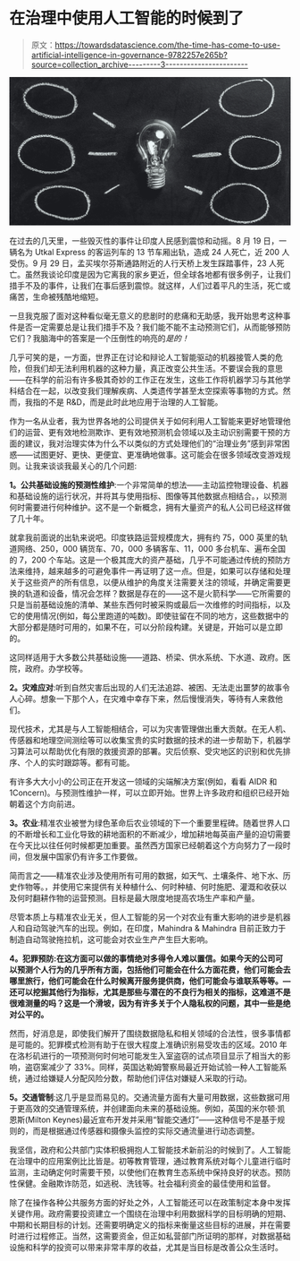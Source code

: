 # 在治理中使用人工智能的时候到了

> 原文：<https://towardsdatascience.com/the-time-has-come-to-use-artificial-intelligence-in-governance-9782257e265b?source=collection_archive---------3----------------------->

![](img/eb2e867a4901d1f45eba06694504be8f.png)

在过去的几天里，一些毁灭性的事件让印度人民感到震惊和动摇。8 月 19 日，一辆名为 Utkal Express 的客运列车的 13 节车厢出轨，造成 24 人死亡，近 200 人受伤。9 月 29 日，孟买埃尔芬斯通路附近的人行天桥上发生踩踏事件，23 人死亡。虽然我谈论印度是因为它离我的家乡更近，但全球各地都有很多例子，让我们措手不及的事件，让我们在事后感到震惊。就这样，人们过着平凡的生活，死亡或痛苦，生命被残酷地缩短。

一旦我克服了面对这种看似毫无意义的悲剧时的悲痛和无助感，我开始思考这种事件是否一定需要总是让我们措手不及？我们能不能不主动预测它们，从而能够预防它们？我脑海中的答案是一个压倒性的响亮的*是的！*

几乎可笑的是，一方面，世界正在讨论和辩论人工智能驱动的机器接管人类的危险，但我们却无法利用机器的这种力量，真正改变公共生活。不要误会我的意思——在科学的前沿有许多极其奇妙的工作正在发生，这些工作将机器学习与其他学科结合在一起，以改变我们理解疾病、人类遗传学甚至太空探索等事物的方式。然而，我指的不是 R&D，而是此时此地应用于治理的人工智能。

作为一名从业者，我为世界各地的公司提供关于如何利用人工智能来更好地管理他们的运营、更有效地检测欺诈、更有效地预测机会领域以及主动识别需要干预的方面的建议，我对治理实体为什么不以类似的方式处理他们的“治理业务”感到非常困惑——试图更好、更快、更便宜、更准确地做事。这可能会在很多领域改变游戏规则。让我来谈谈我最关心的几个问题:

**1。公共基础设施的预测性维护**:一个非常简单的想法——主动监控物理设备、机器和基础设施的运行状况，并将其与使用指标、图像等其他数据点相结合。，以预测何时需要进行何种维护。这不是一个新概念，拥有大量资产的私人公司已经这样做了几十年。

就拿我前面说的出轨来说吧。印度铁路运营规模庞大，拥有约 75，000 英里的轨道网络、250，000 辆货车、70，000 多辆客车、11，000 多台机车、遍布全国的 7，200 个车站。这是一个极其庞大的资产基础，几乎不可能通过传统的预防方法来维持，越来越多的可避免事件一再证明了这一点。但是，如果可以存储和处理关于这些资产的所有信息，以便从维护的角度关注需要关注的领域，并确定需要更换的轨道和设备，情况会怎样？数据是存在的——这不是火箭科学——它所需要的只是当前基础设施的清单、某些东西何时被采购或最后一次维修的时间指标，以及它的使用情况(例如，每公里跑道的吨数)。即使驻留在不同的地方，这些数据中的大部分都是随时可用的，如果不在，可以分阶段构建。关键是，开始可以是立即的。

这同样适用于大多数公共基础设施——道路、桥梁、供水系统、下水道、政府。医院，政府。办学校等。

**2。灾难应对**:听到自然灾害后出现的人们无法追踪、被困、无法走出噩梦的故事令人心碎。想象一下那个人，在灾难中幸存下来，然后慢慢消失，等待有人来救他们。

现代技术，尤其是与人工智能相结合，可以为灾害管理做出重大贡献。在无人机、传感器和地理空间测绘等可以收集宝贵的实时数据的技术的进一步帮助下，机器学习算法可以帮助优化有限的救援资源的部署。灾后侦察、受灾地区的识别和优先排序、个人的实时跟踪等。都有可能。

有许多大大小小的公司正在开发这一领域的尖端解决方案(例如，看看 AIDR 和 1Concern)。与预测性维护一样，可以立即开始。世界上许多政府和组织已经开始朝着这个方向前进。

**3。农业**:精准农业被誉为绿色革命后农业领域的下一个重要里程碑。随着世界人口的不断增长和工业化导致的耕地面积的不断减少，增加耕地每英亩产量的迫切需要在今天比以往任何时候都更加重要。虽然西方国家已经朝着这个方向努力了一段时间，但发展中国家仍有许多工作要做。

简而言之——精准农业涉及使用所有可用的数据，如天气、土壤条件、地下水、历史作物等。，并使用它来提供有关种植什么、何时种植、何时施肥、灌溉和收获以及何时翻耕作物的运营预测。目标是最大限度地提高农场生产率和产量。

尽管本质上与精准农业无关，但人工智能的另一个对农业有重大影响的进步是机器人和自动驾驶汽车的出现。例如，在印度，Mahindra & Mahindra 目前正致力于制造自动驾驶拖拉机，这可能会对农业生产产生巨大影响。

**4。犯罪预防:在这方面可以做的事情绝对多得令人难以置信。如果今天的公司可以预测个人行为的几乎所有方面，包括他们可能会在什么方面花费，他们可能会去哪里旅行，他们可能会在什么时候离开服务提供商，他们可能会与谁联系等等。—还可以挖掘其他行为指标，尤其是那些与潜在的不良行为相关的指标，这难道不是很难测量的吗？这是一个滑坡，因为有许多关于个人隐私权的问题，其中一些是绝对公平的。**

然而，好消息是，即使我们解开了围绕数据隐私和相关领域的合法性，很多事情都是可能的。犯罪模式检测有助于在很大程度上准确识别易受攻击的区域。2010 年在洛杉矶进行的一项预测何时何地可能发生入室盗窃的试点项目显示了相当大的影响，盗窃案减少了 33%。同样，英国达勒姆警察局最近开始试验一种人工智能系统，通过给嫌疑人分配风险分数，帮助他们评估对嫌疑人采取的行动。

**5。交通管制**:这几乎是显而易见的。交通流量方面有大量可用数据，这些数据可用于更高效的交通管理系统，并创建面向未来的基础设施。例如，英国的米尔顿·凯恩斯(Milton Keynes)最近宣布开发并采用“智能交通灯”——这种信号不是基于规则的，而是根据通过传感器和摄像头监控的实际交通流量进行动态调整。

我坚信，政府和公共部门实体积极拥抱人工智能技术新前沿的时候到了。人工智能在治理中的应用案例比比皆是。初等教育管理，通过教育系统对每个儿童进行临时监测，主动确定何时需要干预，以使他们在教育生态系统中保持良好的状态。预防性保健。金融欺诈防范，如逃税、洗钱等。社会福利资金的最佳使用和监督。

除了在操作各种公共服务方面的好处之外，人工智能还可以在政策制定本身中发挥关键作用。政府需要投资建立一个围绕在治理中利用数据科学的目标明确的短期、中期和长期目标的计划。还需要明确定义的指标来衡量这些目标的进展，并在需要时进行过程修正。当然，这需要资金，但正如私营部门所证明的那样，对数据基础设施和科学的投资可以带来非常丰厚的收益，尤其是当目标是改善公众生活时。